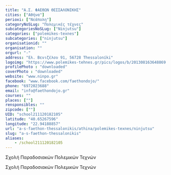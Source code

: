 ```yaml
---
title: "Α.Σ. ΦΑΕΘΩΝ ΘΕΣΣΑΛΟΝΙΚΗΣ"
cities: ["Αθήνα"]
perioxi: ["Νεάπολη"]
categoryNoSLug: "Πολεμικές τέχνες"
subcategoriesNoSLug: ["Ninjutsu"]
categories: ["polemikes-texnes"]
subcategories: ["ninjutsu"]
organisationid: ""
organisation: ""
orgurl: "-"
address: "Ελ. Βενιζέλου 91, 56728 Thessaloníki"
logoimg: "https://www.polemikes-tehnes.gr/pics/logos/b/201308163648869.jpg"
profilePhoto : "downloaded"
coverPhoto : "downloaded"
website: "www.ninpo.gr"
facebook: "www.facebook.com/faethondojo/"
phone: "6972023688"
email: "info@faethondojo.gr"
courses: ""
places: [""]
rensponsibles: ""
zipcode: [""]
UID: "school211120182105"
latitude: "40.65267596"
longitude: "22.94188857"
url: "a-s-faethon-thessalonikis/athina/polemikes-texnes/ninjutsu"
slug: "a-s-faethon-thessalonikis"
aliases:
    - /school211120182105
---
```



Σχολή Παραδοσιακών Πολεμικών Τεχνών

Σχολή Παραδοσιακών Πολεμικών Τεχνών